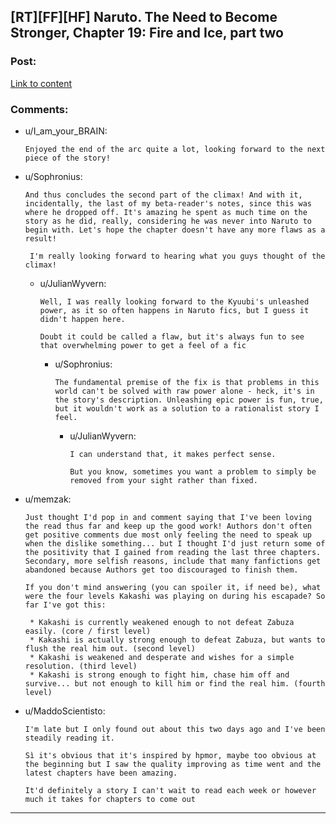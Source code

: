## [RT][FF][HF] Naruto. The Need to Become Stronger, Chapter 19: Fire and Ice, part two

### Post:

[Link to content](https://needtobecomestronger.wordpress.com/2017/06/04/chapter-19/?preview_id=233&preview_nonce=a655ae3b25)

### Comments:

- u/I_am_your_BRAIN:
  ```
  Enjoyed the end of the arc quite a lot, looking forward to the next piece of the story!
  ```

- u/Sophronius:
  ```
  And thus concludes the second part of the climax! And with it, incidentally, the last of my beta-reader's notes, since this was where he dropped off. It's amazing he spent as much time on the story as he did, really, considering he was never into Naruto to begin with. Let's hope the chapter doesn't have any more flaws as a result!

   I'm really looking forward to hearing what you guys thought of the climax!
  ```

  - u/JulianWyvern:
    ```
    Well, I was really looking forward to the Kyuubi's unleashed power, as it so often happens in Naruto fics, but I guess it didn't happen here. 

    Doubt it could be called a flaw, but it's always fun to see that overwhelming power to get a feel of a fic
    ```

    - u/Sophronius:
      ```
      The fundamental premise of the fix is that problems in this world can't be solved with raw power alone - heck, it's in the story's description. Unleashing epic power is fun, true, but it wouldn't work as a solution to a rationalist story I feel.
      ```

      - u/JulianWyvern:
        ```
        I can understand that, it makes perfect sense. 

        But you know, sometimes you want a problem to simply be removed from your sight rather than fixed.
        ```

- u/memzak:
  ```
  Just thought I'd pop in and comment saying that I've been loving the read thus far and keep up the good work! Authors don't often get positive comments due most only feeling the need to speak up when the dislike something... but I thought I'd just return some of the positivity that I gained from reading the last three chapters. Secondary, more selfish reasons, include that many fanfictions get abandoned because Authors get too discouraged to finish them.

  If you don't mind answering (you can spoiler it, if need be), what were the four levels Kakashi was playing on during his escapade? So far I've got this:

   * Kakashi is currently weakened enough to not defeat Zabuza easily. (core / first level)
   * Kakashi is actually strong enough to defeat Zabuza, but wants to flush the real him out. (second level)
   * Kakashi is weakened and desperate and wishes for a simple resolution. (third level)
   * Kakashi is strong enough to fight him, chase him off and survive... but not enough to kill him or find the real him. (fourth level)
  ```

- u/MaddoScientisto:
  ```
  I'm late but I only found out about this two days ago and I've been steadily reading it. 

  Sì it's obvious that it's inspired by hpmor, maybe too obvious at the beginning but I saw the quality improving as time went and the latest chapters have been amazing. 

  It'd definitely a story I can't wait to read each week or however much it takes for chapters to come out
  ```

---

